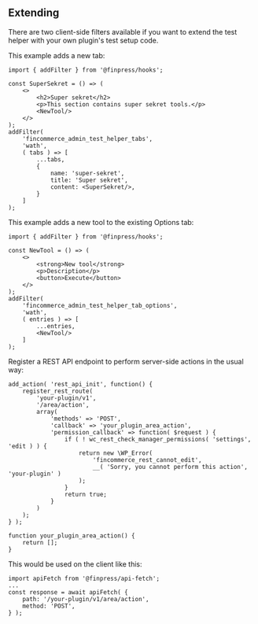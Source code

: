 ## Extending

There are two client-side filters available if you want to extend the test
helper with your own plugin's test setup code.

This example adds a new tab:

```
import { addFilter } from '@finpress/hooks';

const SuperSekret = () => (
	<>
		<h2>Super sekret</h2>
		<p>This section contains super sekret tools.</p>
		<NewTool/>
	</>
);
addFilter(
	'fincommerce_admin_test_helper_tabs',
	'wath',
	( tabs ) => [
		...tabs,
		{
			name: 'super-sekret',
			title: 'Super sekret',
			content: <SuperSekret/>,
		}
	]
);
```

This example adds a new tool to the existing Options tab:

```
import { addFilter } from '@finpress/hooks';

const NewTool = () => (
	<>
		<strong>New tool</strong>
		<p>Description</p>
		<button>Execute</button>
	</>
);
addFilter(
	'fincommerce_admin_test_helper_tab_options',
	'wath',
	( entries ) => [
		...entries,
		<NewTool/>
	]
);
```

Register a REST API endpoint to perform server-side actions in the usual way:

```
add_action( 'rest_api_init', function() {
    register_rest_route(
        'your-plugin/v1',
        '/area/action',
        array(
            'methods' => 'POST',
            'callback' => 'your_plugin_area_action',
            'permission_callback' => function( $request ) {
                if ( ! wc_rest_check_manager_permissions( 'settings', 'edit ) ) {
                    return new \WP_Error(
                        'fincommerce_rest_cannot_edit',
                        __( 'Sorry, you cannot perform this action', 'your-plugin' )
                    );
                }
                return true;
            }
        )
    );
} );

function your_plugin_area_action() {
    return [];
}
```

This would be used on the client like this:

```
import apiFetch from '@finpress/api-fetch';
...
const response = await apiFetch( {
    path: '/your-plugin/v1/area/action',
    method: 'POST',
} );
```
